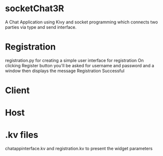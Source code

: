 # socketChat3R
A Chat Application using Kivy and socket programming which connects two parties via type and send interface. 

# Registration
 registration.py for creating a simple user interface for registration
 On clicking Register button you'll be asked for username and password and a window then displays the message
 Registration Successful

# Client

# Host

# .kv files
  chatappinterface.kv and registration.kv to present the widget parameters